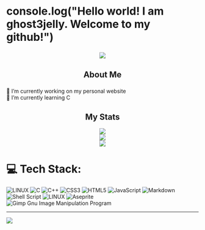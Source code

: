 # console.log("Hello world! I am ghost3jelly. Welcome to my github!") 

###

<div align="center">
  <img height="" src="https://images.squarespace-cdn.com/content/v1/5d7992e0561f696ca525af76/ef647aca-c661-45c9-8f68-e73ba885b05c/aesthetic-notion-cover-12.png?format=1500w"  />
</div>

###

<h2 align="center">About Me</h2>

###
🔭 I’m currently working on my personal website
<br>
🌱 I’m currently learning C<br>
###

<h2 align="center">My Stats</h2>

<div align="center">
  
![](https://github-readme-stats.vercel.app/api?username=ghost3jelly&theme=nord&hide_border=false&include_all_commits=false&count_private=false)<br/>
![](https://github-readme-streak-stats.herokuapp.com/?user=ghost3jelly&theme=nord&hide_border=false)<br/>
![](https://profile-readme-generator.com/assets/snake.svg)<br/>

</div>


###

# 💻 Tech Stack:
![LINUX](https://img.shields.io/badge/Linux-FCC624?style=for-the-badge&logo=linux&logoColor=black) ![C](https://img.shields.io/badge/c-%2300599C.svg?style=for-the-badge&logo=c&logoColor=white) ![C++](https://img.shields.io/badge/c++-%2300599C.svg?style=for-the-badge&logo=c%2B%2B&logoColor=white) ![CSS3](https://img.shields.io/badge/css3-%231572B6.svg?style=for-the-badge&logo=css3&logoColor=white) ![HTML5](https://img.shields.io/badge/html5-%23E34F26.svg?style=for-the-badge&logo=html5&logoColor=white) ![JavaScript](https://img.shields.io/badge/javascript-%23323330.svg?style=for-the-badge&logo=javascript&logoColor=%23F7DF1E) ![Markdown](https://img.shields.io/badge/markdown-%23000000.svg?style=for-the-badge&logo=markdown&logoColor=white) ![Shell Script](https://img.shields.io/badge/shell_script-%23121011.svg?style=for-the-badge&logo=gnu-bash&logoColor=white) ![LINUX](https://img.shields.io/badge/Linux-FCC624?style=for-the-badge&logo=linux&logoColor=black) ![Aseprite](https://img.shields.io/badge/Aseprite-FFFFFF?style=for-the-badge&logo=Aseprite&logoColor=#7D929E) ![Gimp Gnu Image Manipulation Program](https://img.shields.io/badge/Gimp-657D8B?style=for-the-badge&logo=gimp&logoColor=FFFFFF)


---
![](https://visitcount.itsvg.in/api?id=ghost3jelly&icon=6&color=0)

<!-- Proudly created with GPRM ( https://gprm.itsvg.in ) -->
